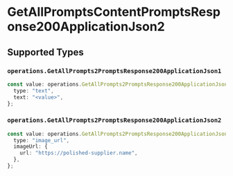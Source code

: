# GetAllPromptsContentPromptsResponse200ApplicationJson2


## Supported Types

### `operations.GetAllPrompts2PromptsResponse200ApplicationJson1`

```typescript
const value: operations.GetAllPrompts2PromptsResponse200ApplicationJson1 = {
  type: "text",
  text: "<value>",
};
```

### `operations.GetAllPrompts2PromptsResponse200ApplicationJson2`

```typescript
const value: operations.GetAllPrompts2PromptsResponse200ApplicationJson2 = {
  type: "image_url",
  imageUrl: {
    url: "https://polished-supplier.name",
  },
};
```

